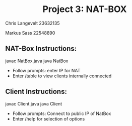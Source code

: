 # <center> Project 3: NAT-BOX </center>

Chris Langevelt 23632135

Markus Sass 22548890

## NAT-Box Instructions:

javac NatBox.java
java NatBox

- Follow prompts: enter IP for NAT
- Enter /table to view clients internally connected

## Client Instructions:

javac Client.java
java Client

- Follow prompts: Connect to public IP of NatBox
- Enter /help for selection of options
